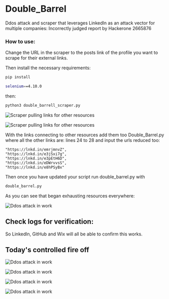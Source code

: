 # Double_Barrel
Ddos attack and scraper that leverages LinkedIn as an attack vector for multiple companies:
Incorrectly judged report by Hackerone 2665876

### How to use:

Change the URL in the scraper to the posts link of the profile you want to scrape for their external links.

Then
install the necessary requirements:

```bash
pip install

selenium==4.10.0                                                                                                webdriver-manager==3.8.6
```

then:

```bash
python3 double_barrell_scraper.py
```

![Scraper pulling links for other resources](https://raw.githubusercontent.com/DeadmanXXXII/Double_Barrel/main/Screenshot_20240816-131211.png)

![Scraper pulling links for other resources](https://raw.githubusercontent.com/DeadmanXXXII/Double_Barrel/main/Screenshot_20240816-131228.png)


With the links connecting to other resources add them too Double_Barrel.py
where all the other links are:
lines 24 to 28 and input the urls reduced too:

    "https://lnkd.in/emrjmnvZ",
    "https://lnkd.in/e3jSxi7g",
    "https://lnkd.in/e3pEtH6D",
    "https://lnkd.in/eDWrvvsS",
    "https://lnkd.in/e8hPSyBx"


Then once you have updated your script 
run double_barrel.py with
```bash
double_barrel.py
```
As you can see that began exhausting resources everywhere:

![Ddos attack in work](https://raw.githubusercontent.com/DeadmanXXXII/Double_Barrel/main/Screenshot_20240816-134035.png)

## Check logs for verification:

So LinkedIn, GitHub and Wix will all be able to confirm this works.

## Today's controlled fire off

![Ddos attack in work](https://raw.githubusercontent.com/DeadmanXXXII/Double_Barrel/main/Screenshot_20240831-095342.png)

![Ddos attack in work](https://raw.githubusercontent.com/DeadmanXXXII/Double_Barrel/main/Screenshot_20240831-095413.png)

![Ddos attack in work](https://raw.githubusercontent.com/DeadmanXXXII/Double_Barrel/main/Screenshot_20240831-095501.png)

![Ddos attack in work](https://raw.githubusercontent.com/DeadmanXXXII/Double_Barrel/main/Screenshot_20240816-134035.png)
